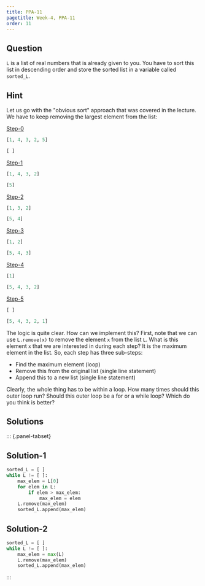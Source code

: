 ```yaml
---
title: PPA-11
pagetitle: Week-4, PPA-11
order: 11
---
```


## Question

`L` is a list of real numbers that is already given to you. You have to sort this list in descending order and store the sorted list in a variable called `sorted_L`.



## Hint

Let us go with the "obvious sort" approach that was covered in the lecture. We have to keep removing the largest element from the list:

<u>Step-0</u>

```python
[1, 4, 3, 2, 5]

[ ]
```

<u>Step-1</u>

```python
[1, 4, 3, 2]

[5]
```

<u>Step-2</u>

```python
[1, 3, 2]

[5, 4]
```

<u>Step-3</u>

```python
[1, 2]

[5, 4, 3]
```

<u>Step-4</u>

```python
[1]

[5, 4, 3, 2]
```

<u>Step-5</u>

```python
[ ]

[5, 4, 3, 2, 1]
```

The logic is quite clear. How can we implement this? First, note that we can use `L.remove(x)` to remove the element `x` from the list `L`. What is this element `x` that we are interested in during each step? It is the maximum element in the list. So, each step has three sub-steps:

- Find the maximum element (loop)
- Remove this from the original list (single line statement)
- Append this to a new list (single line statement)

Clearly, the whole thing has to be within a loop. How many times should this outer loop run? Should this outer loop be a for or a while loop? Which do you think is better?



## Solutions

::: {.panel-tabset}

## Solution-1

```python
sorted_L = [ ]
while L != [ ]:
    max_elem = L[0]
    for elem in L:
        if elem > max_elem:
            max_elem = elem
    L.remove(max_elem)
    sorted_L.append(max_elem)
```

## Solution-2

```python
sorted_L = [ ]
while L != [ ]:
    max_elem = max(L)
    L.remove(max_elem)
    sorted_L.append(max_elem)
```

:::
